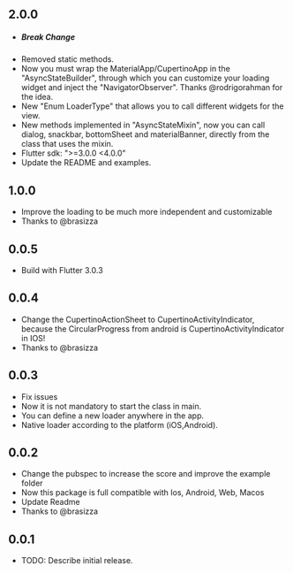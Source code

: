 ## 2.0.0

- ##### Break Change
- Removed static methods.
- Now you must wrap the MaterialApp/CupertinoApp in the "AsyncStateBuilder", through which you can customize your loading widget and inject the "NavigatorObserver". Thanks @rodrigorahman for the idea.
- New "Enum LoaderType" that allows you to call different widgets for the view.
- New methods implemented in "AsyncStateMixin", now you can call dialog, snackbar, bottomSheet and materialBanner, directly from the class that uses the mixin.
- Flutter sdk: ">=3.0.0 <4.0.0"
- Update the README and examples.

## 1.0.0

- Improve the loading to be much more independent and customizable
- Thanks to @brasizza

## 0.0.5

- Build with Flutter 3.0.3

## 0.0.4

- Change the CupertinoActionSheet to CupertinoActivityIndicator, because the CircularProgress from android is CupertinoActivityIndicator in IOS!
- Thanks to @brasizza

## 0.0.3

- Fix issues
- Now it is not mandatory to start the class in main.
- You can define a new loader anywhere in the app.
- Native loader according to the platform (iOS,Android).

## 0.0.2

- Change the pubspec to increase the score and improve the example folder
- Now this package is full compatible with Ios, Android, Web, Macos
- Update Readme
- Thanks to @brasizza

## 0.0.1

- TODO: Describe initial release.
